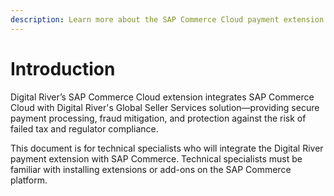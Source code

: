 ```yaml
---
description: Learn more about the SAP Commerce Cloud payment extension.
---
```


# Introduction

Digital River’s SAP Commerce Cloud extension integrates SAP Commerce Cloud with Digital River's Global Seller Services solution—providing secure payment processing, fraud mitigation, and protection against the risk of failed tax and regulator compliance.

This document is for technical specialists who will integrate the Digital River payment extension with SAP Commerce. Technical specialists must be familiar with installing extensions or add-ons on the SAP Commerce platform.&#x20;
